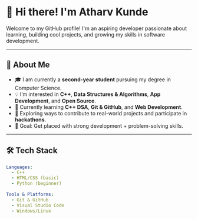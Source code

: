 # 👋 Hi there! I'm Atharv Kunde

Welcome to my GitHub profile! I'm an aspiring developer passionate about learning, building cool projects, and growing my skills in software development.

---

## 🚀 About Me

- 🎓 I am currently a **second-year student** pursuing my degree in Computer Science.
- 💡 I’m interested in **C++**, **Data Structures & Algorithms**, **App Development**, and **Open Source**.
- 🧠 Currently learning **C++ DSA**, **Git & GitHub**, and **Web Development**.
- 🌱 Exploring ways to contribute to real-world projects and participate in **hackathons**.
- 🎯 Goal: Get placed with strong development + problem-solving skills.

---

## 🛠️ Tech Stack

```yaml
Languages: 
  - C++
  - HTML/CSS (basic)
  - Python (beginner)
  
Tools & Platforms:
  - Git & GitHub
  - Visual Studio Code
  - Windows/Linux

